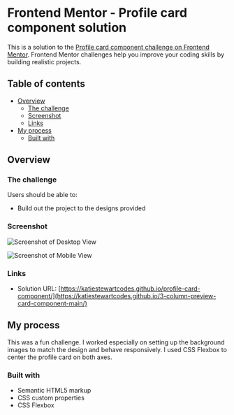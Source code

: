 # Frontend Mentor - Profile card component solution

This is a solution to the [Profile card component challenge on Frontend Mentor](https://www.frontendmentor.io/challenges/profile-card-component-cfArpWshJ). Frontend Mentor challenges help you improve your coding skills by building realistic projects. 

## Table of contents

- [Overview](#overview)
  - [The challenge](#the-challenge)
  - [Screenshot](#screenshot)
  - [Links](#links)
- [My process](#my-process)
  - [Built with](#built-with)


## Overview

### The challenge

Users should be able to:

- Build out the project to the designs provided

### Screenshot

![Screenshot of Desktop View](https://user-images.githubusercontent.com/97202985/155888999-d8a4c77a-3c00-4dd6-96bc-1caddba95932.png)

![Screenshot of Mobile View](https://user-images.githubusercontent.com/97202985/155888940-69d35a0e-6783-4756-ac13-230e8780f9f0.png)

### Links

- Solution URL: [https://katiestewartcodes.github.io/profile-card-component/](https://katiestewartcodes.github.io/3-column-preview-card-component-main/)

## My process

This was a fun challenge. I worked especially on setting up the background images to match the design and behave responsively. I used CSS Flexbox to center the profile card on both axes.

### Built with

- Semantic HTML5 markup
- CSS custom properties
- CSS Flexbox

